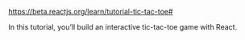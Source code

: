 https://beta.reactjs.org/learn/tutorial-tic-tac-toe#

In this tutorial, you’ll build an interactive tic-tac-toe game with React.
